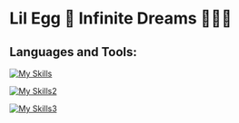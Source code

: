 # Lil Egg 🥚 Infinite Dreams 🌌💫✨

## Languages and Tools:

[![My Skills](https://skillicons.dev/icons?i=ableton,ae,au,aws,css,docker,express)](https://skillicons.dev)

[![My Skills2](https://skillicons.dev/icons?i=flask,git,heroku,html,ai,js,nodejs)](https://skillicons.dev)

[![My Skills3](https://skillicons.dev/icons?i=ps,postgres,py,react,redux,sqlite,vscode)](https://skillicons.dev)
